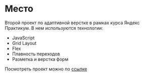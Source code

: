 # Место
Второй проект по адаптивной верстке в рамках курса Яндекс Практикум. В нем используются технологии:

* JavaScript
* Grid Layout
* Flex
* Плавность переходов
* Разметка и верстка форм

Посмотреть проект можно по [ссылке](https://akvela.github.io/mesto-project/)